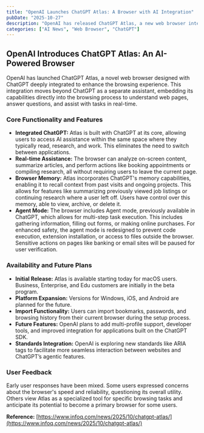 ```yaml
---
title: "OpenAI Launches ChatGPT Atlas: A Browser with AI Integration"
pubDate: "2025-10-27"
description: "OpenAI has released ChatGPT Atlas, a new web browser integrating ChatGPT directly into the browsing experience, enabling real-time assistance with tasks like summarization, research, and form filling. It offers features like browser memory and agent mode, with future plans for multi-profile support and developer tools. Initially available for macOS, versions for other platforms are in development."
categories: ["AI News", "Web Browser", "ChatGPT"]
---
```


## OpenAI Introduces ChatGPT Atlas: An AI-Powered Browser

OpenAI has launched ChatGPT Atlas, a novel web browser designed with ChatGPT deeply integrated to enhance the browsing experience. This integration moves beyond ChatGPT as a separate assistant, embedding its capabilities directly into the browsing process to understand web pages, answer questions, and assist with tasks in real-time.

### Core Functionality and Features

*   **Integrated ChatGPT:** Atlas is built with ChatGPT at its core, allowing users to access AI assistance within the same space where they typically read, research, and work. This eliminates the need to switch between applications.
*   **Real-time Assistance:** The browser can analyze on-screen content, summarize articles, and perform actions like booking appointments or compiling research, all without requiring users to leave the current page.
*   **Browser Memory:** Atlas incorporates ChatGPT's memory capabilities, enabling it to recall context from past visits and ongoing projects. This allows for features like summarizing previously viewed job listings or continuing research where a user left off. Users have control over this memory, able to view, archive, or delete it.
*   **Agent Mode:** The browser includes Agent mode, previously available in ChatGPT, which allows for multi-step task execution. This includes gathering information, filling out forms, or making online purchases. For enhanced safety, the agent mode is redesigned to prevent code execution, extension installation, or access to files outside the browser. Sensitive actions on pages like banking or email sites will be paused for user verification.

### Availability and Future Plans

*   **Initial Release:** Atlas is available starting today for macOS users. Business, Enterprise, and Edu customers are initially in the beta program.
*   **Platform Expansion:** Versions for Windows, iOS, and Android are planned for the future.
*   **Import Functionality:** Users can import bookmarks, passwords, and browsing history from their current browser during the setup process.
*   **Future Features:** OpenAI plans to add multi-profile support, developer tools, and improved integration for applications built on the ChatGPT SDK.
*   **Standards Integration:** OpenAI is exploring new standards like ARIA tags to facilitate more seamless interaction between websites and ChatGPT’s agentic features.

### User Feedback

Early user responses have been mixed. Some users expressed concerns about the browser's speed and reliability, questioning its overall utility. Others view Atlas as a specialized tool for specific browsing tasks and anticipate its potential to become a primary browser for some users.

**Reference:** [https://www.infoq.com/news/2025/10/chatgpt-atlas/](https://www.infoq.com/news/2025/10/chatgpt-atlas/)